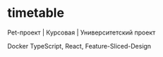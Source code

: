 # timetable
Pet-проект | Курсовая | Университетский проект


Docker
TypeScript, React, Feature-Sliced-Design
